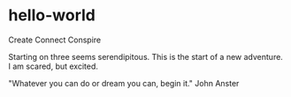 # hello-world
Create Connect Conspire


Starting on three seems serendipitous. This is the start of a new adventure.
I am scared, but excited.


"Whatever you can do or dream you can, begin it."
John Anster
